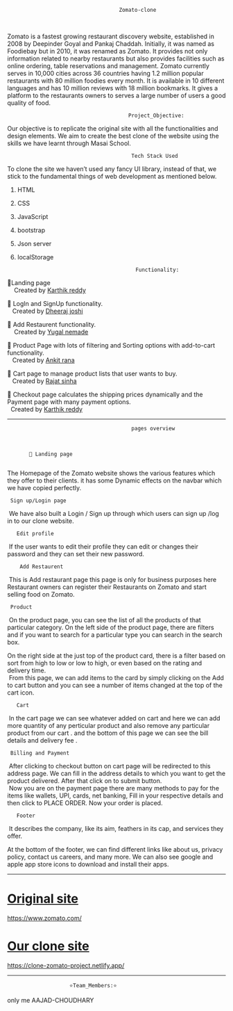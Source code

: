                                         Zomato-clone 
<br>
 <img src="https://blog.ipleaders.in/wp-content/uploads/2021/08/zomato-infinity-dining-916x516-1.jpg" alt="">

Zomato is a fastest growing restaurant discovery website, established in 2008 by Deepinder Goyal and Pankaj Chaddah. Initially, it was named as Foodiebay but in 2010, it was renamed as Zomato. It provides not only information related to nearby restaurants but also provides facilities such as online ordering, table reservations and management. Zomato currently serves in 10,000 cities across 36 countries having 1.2 million popular restaurants with 80 million foodies every month. It is available in 10 different languages and has 10 million reviews with 18 million bookmarks. It gives a platform to the restaurants owners to serves a large number of users a good quality of food.

                                           Project_Objective:

Our objective is to replicate the original site with all the functionalities and design elements. We aim to create the best clone of the website using the skills we have learnt through Masai School. <br>

                                            Tech Stack Used

To clone the site we haven’t used any fancy UI library, instead of that, we stick to the fundamental things of web development as mentioned below.

1. HTML
2. CSS
3. JavaScript
4. bootstrap
5. Json server
6. localStorage
   <br>

                                             Functionality:

🔘Landing page <br>
    &nbsp;&nbsp;&nbsp;<span> Created by <a href = "https://github.com/karthikreddy552" > Karthik reddy </a> </span><br>

🔘 LogIn and SignUp functionality. <br>
    &nbsp;&nbsp;<span> Created by <a href = "https://github.com/Dheeraj-2205" > Dheeraj joshi</a> </span><br>

🔘 Add Restaurent functionality. <br>
    &nbsp;&nbsp;&nbsp;<span> Created by <a href = "https://github.com/yug0231" > Yugal nemade </a> </span><br>

🔘 Product Page with lots of filtering and Sorting options with add-to-cart functionality.<br>
    &nbsp;&nbsp;<span> Created by <a href = "https://github.com/AnkitRana26"> Ankit rana</a> </span><br>

🔘 Cart page to manage product lists that user wants to buy.<br>
     &nbsp;&nbsp;<span> Created by <a href = "https://github.com/Rajatsinha05"> Rajat sinha </a> </span><br>

🔘 Checkout page calculates the shipping prices dynamically and the Payment page with many payment options.<br>
&nbsp;&nbsp;Created by <a href = "https://github.com/karthikreddy552" > Karthik reddy </a> </span><br><hr>

                                            pages overview
                                            
                                            
<br>

           🔘 Landing page 

 <img src="https://miro.medium.com/max/1400/1*cC4xxth0H84_xf1_DnZPzA.png" alt="">

The Homepage of the Zomato website shows the various features which they offer to their clients. it has some Dynamic effects on the navbar which we have copied perfectly.<br>

     Sign up/Login page

 <img src="https://miro.medium.com/max/1400/1*wl6qAmD1nRyJR-uCmoMG1g.png" alt="">
 We have also built a Login / Sign up through which users can sign up /log in to our clone website.<br>

       Edit profile 

<img src="https://miro.medium.com/max/1400/1*vSWOIaNG2HXomW91682uJQ.png" alt="">
If the user wants to edit their profile they can edit or changes their password and they can set their new password.<br>

        Add Restaurent 

<img src="https://miro.medium.com/max/1400/1*S7B3sSDxvGuYqcaeFFTAoA.png" alt="">
This is Add restaurant page this page is only for business purposes here Restaurant owners can register their Restaurants on Zomato and start selling food on Zomato.<br>

     Product

<img src="https://miro.medium.com/max/1400/1*3eRbD6AWRgLnPfL7xxrdDg.png" alt="">
On the product page, you can see the list of all the products of that particular category. On the left side of the product page, there are filters and if you want to search for a particular type you can search in the search box.

On the right side at the just top of the product card, there is a filter based on sort from high to low or low to high, or even based on the rating and delivery time. <br>
<img src="https://miro.medium.com/max/1400/1*9f3nTUBH2DPIQjPiAV9vUg.png" alt="">
From this page, we can add items to the card by simply clicking on the Add to cart button and you can see a number of items changed at the top of the cart icon.<br>

       Cart

<img src="https://miro.medium.com/max/1400/1*ydDtODK8o0fQ7EhtwW0IBQ.png" alt="">
In the cart page we can see whatever added on cart and here we can add more quantity of any perticular product and also remove any particular product from our cart . and the bottom of this page we can see the bill details and delivery fee .<br>

     Billing and Payment 

<img src="https://miro.medium.com/max/1400/1*NSyif9vK2XrofLAFftylZQ.png" alt="">
After clicking to checkout button on cart page will be redirected to this address page. We can fill in the address details to which you want to get the product delivered. After that click on to submit button.<br>

<img src="https://miro.medium.com/max/1400/1*viyumYhyRPe1YhfJZp0e6Q.png" alt="">
Now you are on the payment page there are many methods to pay for the items like wallets, UPI, cards, net banking, Fill in your respective details and then click to PLACE ORDER. Now your order is placed.<br>

       Footer

<img src="https://miro.medium.com/max/1400/1*24QrDdmxvXjAgYFe8865AQ.png" alt="">
It describes the company, like its aim, feathers in its cap, and services they offer.

At the bottom of the footer, we can find different links like about us, privacy policy, contact us careers, and many more. We can also see google and apple app store icons to download and install their apps.
<br>

<hr />




# <a href="https://www.zomato.com">Original site </a><br>
 https://www.zomato.com/


 # <a href="https://clone-zomato-project.netlify.app/">Our clone site </a>
 https://clone-zomato-project.netlify.app/





<hr />




                        ⭐Team_Members:⭐
only me AAJAD-CHOUDHARY 


